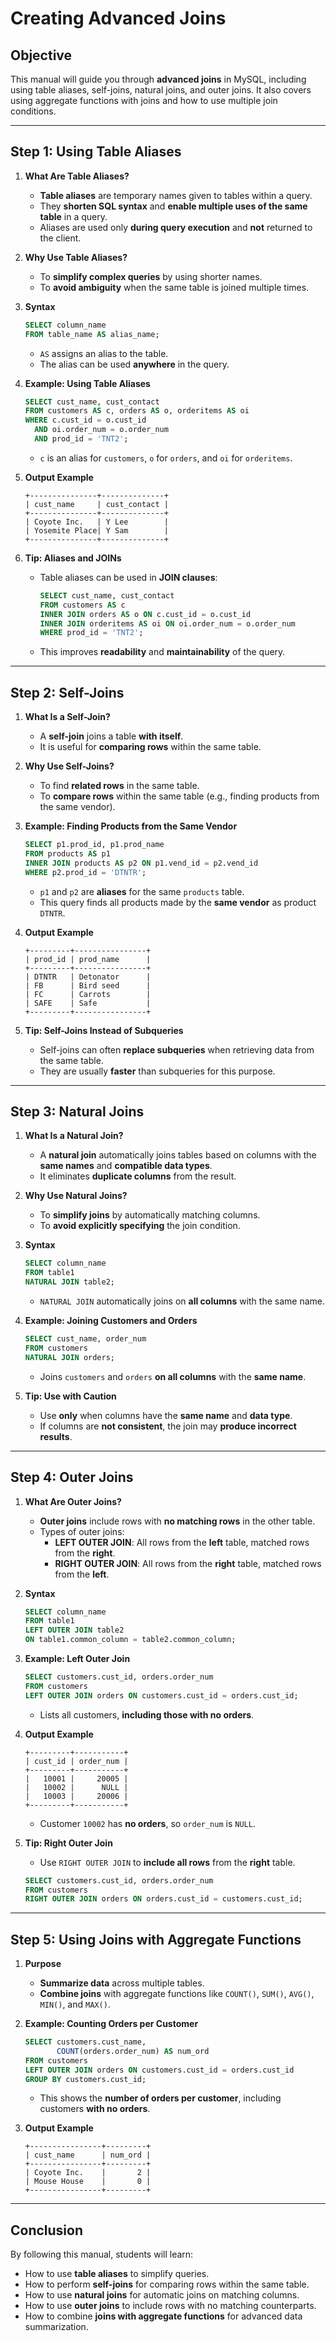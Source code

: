 # **Creating Advanced Joins**

## **Objective**
This manual will guide you through **advanced joins** in MySQL, including using table aliases, self-joins, natural joins, and outer joins. It also covers using aggregate functions with joins and how to use multiple join conditions.

---

## **Step 1: Using Table Aliases**
1. **What Are Table Aliases?**
   - **Table aliases** are temporary names given to tables within a query.
   - They **shorten SQL syntax** and **enable multiple uses of the same table** in a query.
   - Aliases are used only **during query execution** and **not** returned to the client.

2. **Why Use Table Aliases?**
   - To **simplify complex queries** by using shorter names.
   - To **avoid ambiguity** when the same table is joined multiple times.

3. **Syntax**
   ```sql
   SELECT column_name
   FROM table_name AS alias_name;
   ```
   - `AS` assigns an alias to the table.
   - The alias can be used **anywhere** in the query.

4. **Example: Using Table Aliases**
   ```sql
   SELECT cust_name, cust_contact
   FROM customers AS c, orders AS o, orderitems AS oi
   WHERE c.cust_id = o.cust_id
     AND oi.order_num = o.order_num
     AND prod_id = 'TNT2';
   ```
   - `c` is an alias for `customers`, `o` for `orders`, and `oi` for `orderitems`.

5. **Output Example**
   ```
   +---------------+--------------+
   | cust_name     | cust_contact |
   +---------------+--------------+
   | Coyote Inc.   | Y Lee        |
   | Yosemite Place| Y Sam        |
   +---------------+--------------+
   ```

6. **Tip: Aliases and JOINs**
   - Table aliases can be used in **JOIN clauses**:
     ```sql
     SELECT cust_name, cust_contact
     FROM customers AS c
     INNER JOIN orders AS o ON c.cust_id = o.cust_id
     INNER JOIN orderitems AS oi ON oi.order_num = o.order_num
     WHERE prod_id = 'TNT2';
     ```
   - This improves **readability** and **maintainability** of the query.

---

## **Step 2: Self-Joins**
1. **What Is a Self-Join?**
   - A **self-join** joins a table **with itself**.
   - It is useful for **comparing rows** within the same table.

2. **Why Use Self-Joins?**
   - To find **related rows** in the same table.
   - To **compare rows** within the same table (e.g., finding products from the same vendor).

3. **Example: Finding Products from the Same Vendor**
   ```sql
   SELECT p1.prod_id, p1.prod_name
   FROM products AS p1
   INNER JOIN products AS p2 ON p1.vend_id = p2.vend_id
   WHERE p2.prod_id = 'DTNTR';
   ```
   - `p1` and `p2` are **aliases** for the same `products` table.
   - This query finds all products made by the **same vendor** as product `DTNTR`.

4. **Output Example**
   ```
   +---------+----------------+
   | prod_id | prod_name      |
   +---------+----------------+
   | DTNTR   | Detonator      |
   | FB      | Bird seed      |
   | FC      | Carrots        |
   | SAFE    | Safe           |
   +---------+----------------+
   ```

5. **Tip: Self-Joins Instead of Subqueries**
   - Self-joins can often **replace subqueries** when retrieving data from the same table.
   - They are usually **faster** than subqueries for this purpose.

---

## **Step 3: Natural Joins**
1. **What Is a Natural Join?**
   - A **natural join** automatically joins tables based on columns with the **same names** and **compatible data types**.
   - It eliminates **duplicate columns** from the result.

2. **Why Use Natural Joins?**
   - To **simplify joins** by automatically matching columns.
   - To **avoid explicitly specifying** the join condition.

3. **Syntax**
   ```sql
   SELECT column_name
   FROM table1
   NATURAL JOIN table2;
   ```
   - `NATURAL JOIN` automatically joins on **all columns** with the same name.

4. **Example: Joining Customers and Orders**
   ```sql
   SELECT cust_name, order_num
   FROM customers
   NATURAL JOIN orders;
   ```
   - Joins `customers` and `orders` **on all columns** with the **same name**.

5. **Tip: Use with Caution**
   - Use **only** when columns have the **same name** and **data type**.
   - If columns are **not consistent**, the join may **produce incorrect results**.

---

## **Step 4: Outer Joins**
1. **What Are Outer Joins?**
   - **Outer joins** include rows with **no matching rows** in the other table.
   - Types of outer joins:
     - **LEFT OUTER JOIN**: All rows from the **left** table, matched rows from the **right**.
     - **RIGHT OUTER JOIN**: All rows from the **right** table, matched rows from the **left**.

2. **Syntax**
   ```sql
   SELECT column_name
   FROM table1
   LEFT OUTER JOIN table2
   ON table1.common_column = table2.common_column;
   ```

3. **Example: Left Outer Join**
   ```sql
   SELECT customers.cust_id, orders.order_num
   FROM customers
   LEFT OUTER JOIN orders ON customers.cust_id = orders.cust_id;
   ```
   - Lists all customers, **including those with no orders**.

4. **Output Example**
   ```
   +---------+-----------+
   | cust_id | order_num |
   +---------+-----------+
   |   10001 |     20005 |
   |   10002 |      NULL |
   |   10003 |     20006 |
   +---------+-----------+
   ```
   - Customer `10002` has **no orders**, so `order_num` is `NULL`.

5. **Tip: Right Outer Join**
   - Use `RIGHT OUTER JOIN` to **include all rows** from the **right** table.
   ```sql
   SELECT customers.cust_id, orders.order_num
   FROM customers
   RIGHT OUTER JOIN orders ON orders.cust_id = customers.cust_id;
   ```

---

## **Step 5: Using Joins with Aggregate Functions**
1. **Purpose**
   - **Summarize data** across multiple tables.
   - **Combine joins** with aggregate functions like `COUNT()`, `SUM()`, `AVG()`, `MIN()`, and `MAX()`.

2. **Example: Counting Orders per Customer**
   ```sql
   SELECT customers.cust_name,
          COUNT(orders.order_num) AS num_ord
   FROM customers
   LEFT OUTER JOIN orders ON customers.cust_id = orders.cust_id
   GROUP BY customers.cust_id;
   ```
   - This shows the **number of orders per customer**, including customers **with no orders**.

3. **Output Example**
   ```
   +----------------+---------+
   | cust_name      | num_ord |
   +----------------+---------+
   | Coyote Inc.    |       2 |
   | Mouse House    |       0 |
   +----------------+---------+
   ```

---

## **Conclusion**
By following this manual, students will learn:
- How to use **table aliases** to simplify queries.
- How to perform **self-joins** for comparing rows within the same table.
- How to use **natural joins** for automatic joins on matching columns.
- How to use **outer joins** to include rows with no matching counterparts.
- How to combine **joins with aggregate functions** for advanced data summarization.